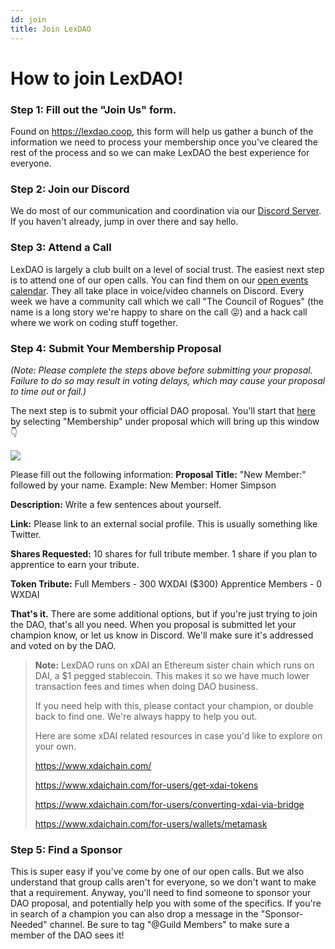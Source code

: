 ```yaml
---
id: join
title: Join LexDAO
---
```


# How to join LexDAO!

### Step 1: Fill out the "Join Us" form. 
Found on https://lexdao.coop, this form will help us gather a bunch of the information we need to process your membership once you've cleared the rest of the process and so we can make LexDAO the best experience for everyone.

### Step 2: Join our Discord
We do most of our communication and coordination via our [Discord Server](https://discord.gg/qbUhmH4). If you haven't already, jump in over there and say hello.

### Step 3: Attend a Call
LexDAO is largely a club built on a level of social trust. The easiest next step is to attend one of our open calls. You can find them on our [open events calendar](https://calendar.google.com/calendar/u/0?cid=anVyaXNwcm9qZWN0LmlvXzdyNzdrbHVwMGdmMGJodWJrMmo3bmEwc21jQGdyb3VwLmNhbGVuZGFyLmdvb2dsZS5jb20). They all take place in voice/video channels on Discord. Every week we have a community call which we call "The Council of Rogues" (the name is a long story we're happy to share on the call 😜) and a hack call where we work on coding stuff together.

### Step 4: Submit Your Membership Proposal
*(Note: Please complete the steps above before submitting your proposal. Failure to do so may result in voting delays, which may cause your proposal to time out or fail.)*

The next step is to submit your official DAO proposal. You'll start that [here](https://app.daohaus.club/dao/0x58234d4bf7a83693dc0815d97189ed7d188f6981/proposals/new) by selecting "Membership" under proposal which will bring up this window 👇

![](https://i.imgur.com/7wQdMvp.png)

Please fill out the following information:
**Proposal Title:** "New Member:" followed by your name. Example: New Member: Homer Simpson 

**Description:** Write a few sentences about yourself.

**Link:** Please link to an external social
profile. This is usually something like Twitter.

**Shares Requested:** 10 shares for full tribute member. 1 share if you plan to apprentice to earn your tribute.

**Token Tribute:** 
Full Members - 300 WXDAI ($300)
Apprentice Members - 0 WXDAI

**That's it.** There are some additional options, but if you're just trying to join the DAO, that's all you need. When you proposal is submitted let your champion know, or let us know in Discord. We'll make sure it's addressed and voted on by the DAO.

> **Note:** LexDAO runs on xDAI an Ethereum sister chain which runs on DAI, a $1 pegged stablecoin. This makes it so we have much lower transaction fees and times when doing DAO business.
> 
> If you need help with this, please contact your champion, or double back to find one. We're always happy to help you out.
> 
> Here are some xDAI related resources in case you'd like to explore on your own.
> 
> https://www.xdaichain.com/
> 
> https://www.xdaichain.com/for-users/get-xdai-tokens
> 
> https://www.xdaichain.com/for-users/converting-xdai-via-bridge
> 
> https://www.xdaichain.com/for-users/wallets/metamask

### Step 5: Find a Sponsor
This is super easy if you've come by one of our open calls. But we also understand that group calls aren't for everyone, so we don't want to make that a requirement. Anyway, you'll need to find someone to sponsor your DAO proposal, and potentially help you with some of the specifics. If you're in search of a champion you can also drop a message in the "Sponsor-Needed" channel. Be sure to tag "@Guild Members" to make sure a member of the DAO sees it!
